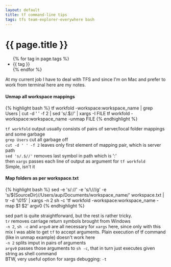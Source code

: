 ```yaml
---
layout: default
title: tf command-line tips
tags: tfs team-explorer-everywhere bash
---
```


# {{ page.title }}
<ul class="tags">
  {% for tag in page.tags %}
  <li>{{ tag }}</li>
  {% endfor %}
</ul>

At my current job I have to deal with TFS and since I'm on Mac and prefer to work from terminal here are my notes.

#### Unmap all workspace mappings

{% highlight bash %}
tf workfold -workspace:workspace_name |
 grep Users |
 cut -d ' ' -f 2 |
 sed 's/.$//' |
 xargs -I FILE tf workfold -workspace:workspace_name -unmap FILE
{% endhighlight %}

`tf workfold` output usually consists of pairs of server/local folder mappings and some garbage  
`grep Users` cut all garbage off  
`cut -d ' ' -f 2` leaves only first element of mapping pair, which is server path  
`sed 's/.$//'` removes last symbol in path which is ':'  
then `xargs` passes each line of output as argument for `tf workfold`  
Simple, isn't it

#### Map folders as per workspace.txt

{% highlight bash %}
sed -e 's/://' -e 's/\\/\//g' -e 's/\$(SourceDir)/\/Users\/aup\/Documents\/workspace_name/' workspace.txt |
 tr -d '\015' |
 xargs -n 2 sh -c 'tf workfold -workspace:workspace_name -map $1 $2' argv0
{% endhighlight %}

sed part is quite straightforward, but the rest is rather tricky.  
`tr` removes carriage return symbols brought from Windows  
`-n 2`, `sh -c` and `argv0` are all necessary for `xargs` here, since only with this mix I was able to get `tf` to accept arguments. Plain execution of tf command (like in unmap example) doesn't work here  
`-n 2` splits imput in pairs of arguments  
`argv0` passes those arguments to `sh -c`, that in turn just executes given string as shell command  
BTW, very useful option for xargs debugging: `-t`
